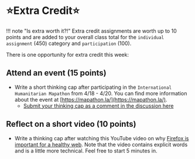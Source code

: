 # ⭐Extra Credit⭐

!!! note "Is extra worth it?!"
    Extra credit assignments are worth up to 10 points and are added to your overall class total for the `individual assignment` (450) category and `participation` (100).

There is one opportunity for extra credit this week:

## Attend an event (15 points)

- Write a short thinking cap after participating in the `International Humanitarian Mapathon` from 4/18 - 4/20. You can find more information about the event at [https://mapathon.la/](https://mapathon.la/).
  - [Submit your thinking cap as a comment in the discussion here](https://github.com/albertkun/23S-ASIAAM-191A/discussions/9)

## Reflect on a short video (10 points)

- Write a thinking cap after watching this YouTube video on why [Firefox is important for a healthy web](https://www.youtube.com/watch?v=eA8O97U1Pbc). Note that the video contains explicit words and is a little more technical. Feel free to start 5 minutes in.